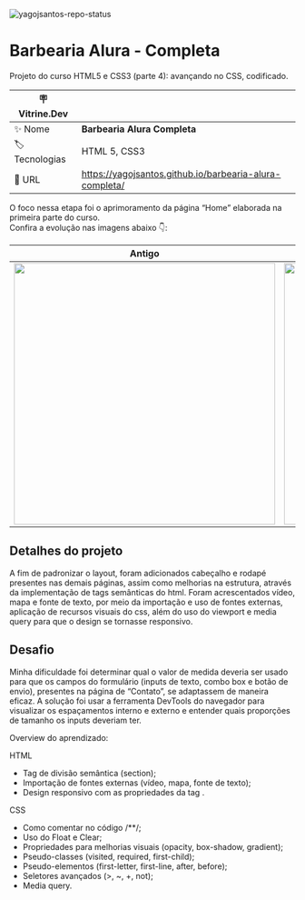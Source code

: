 ![yagojsantos-repo-status](https://img.shields.io/badge/Status-Finalizado-lightgrey?style=for-the-badge&logo=headspace&logoColor=green&color=lightgrey)

# Barbearia Alura - Completa

Projeto do curso HTML5 e CSS3 (parte 4): avançando no CSS, codificado.

| :placard: Vitrine.Dev |     |
| -------------  | --- |
| :sparkles: Nome        | **Barbearia Alura Completa**
| :label: Tecnologias | HTML 5, CSS3
| :rocket: URL         | https://yagojsantos.github.io/barbearia-alura-completa/

O foco nessa etapa foi o aprimoramento da página “Home” elaborada na primeira parte do curso. <br>
Confira a evolução nas imagens abaixo 👇: 

<table>
                <thead>
                    <th>Antigo</th>
                    <th>Novo</th>
                </thead>
                <tbody>
                    <tr>
                        <td><img style="width: 460px" src="https://github.com/yagojsantos/barbearia-alura-completa/blob/main/capa-antiga-home.png"></td>
                        <td><img style="width: 460px" src="https://github.com/yagojsantos/barbearia-alura-completa/blob/main/capa-nova-home.png#vitrinedev"></td>
                    </tr>
                </tbody>
            </table>
         

## Detalhes do projeto

A fim de padronizar o layout, foram adicionados cabeçalho e rodapé presentes nas demais páginas, assim como melhorias na estrutura, através da implementação de tags semânticas do html. Foram acrescentados vídeo, mapa e fonte de texto, por meio da importação e uso de fontes externas, aplicação de recursos visuais do css, além do uso do viewport e media query para que o design se tornasse responsivo.

## Desafio

Minha dificuldade foi determinar qual o valor de medida deveria ser usado para que os campos do formulário (inputs de texto, combo box e botão de envio), presentes na página de “Contato”, se adaptassem de maneira eficaz. A solução foi usar a ferramenta DevTools do navegador para visualizar os espaçamentos interno e externo e entender quais proporções de tamanho os inputs deveriam ter.

Overview do aprendizado:

HTML

* Tag de divisão semântica (section);
* Importação de fontes externas (vídeo, mapa, fonte de texto);
* Design responsivo com as propriedades da tag <meta>.

CSS

* Como comentar no código /**/;
* Uso do Float e Clear;
* Propriedades para melhorias visuais (opacity, box-shadow, gradient);
* Pseudo-classes (visited, required, first-child);
* Pseudo-elementos (first-letter, first-line, after, before);
* Seletores avançados (>, ~, +, not);
* Media query.
